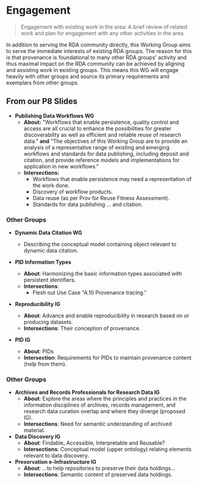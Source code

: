 # Engagement

> Engagement with existing work in the area: A brief review of related
> work and plan for engagement with any other activities in the area.

In addition to serving the RDA community directly, this Working Group aims to serve the immediate interests of existing RDA groups. The reason for this is that provenance is foundational to many other RDA groups' activity and thus maximal impact on the RDA community can be achieved by aligning and assisting work in existing groups. This means this WG will engage heavily with other groups and source its primary requirements and exemplars from other groups.   

## From our P8 Slides

-   **Publishing Data Workflows WG**
    -   **About:** "Workflows that enable persistence, quality control
        and access are all crucial to enhance the possibilities for
        greater discoverability as well as efficient and reliable reuse
        of research data." **and** "The objectives of this Working
        Group are to provide an analysis of a representative range of
        existing and emerging workflows and standards for data
        publishing, including deposit and citation, and provide
        reference models and implementations for application in new
        workflows."
    -   **Intersections:**
        -   Workflows that enable persistence may need a representation
            of the work done.
        -   Discovery of workflow products.
        -   Data reuse (as per Prov for Reuse Fitness Assessment).
        -   Standards for data publishing ... and citation.

### Other Groups

-   **Dynamic Data Citation WG**
    -   Describing the conceptual model
        containing object relevant to dynamic data citation.

-   **PID Information Types**
    -   **About**: Harmonizing the basic
        information types associated with persistent identifiers.
    -   **Intersections**:
        -   Flesh out Use Case "A.10 Provenance tracing."
-   **Reproducibility IG**
    -   **About**: Advance and enable
        reproducibility in research based on or producing datasets.
    -   **Intersections**: Their conception
        of provenance.
-   **PID IG**
    -   **About**: PIDs
    -   **Intersection**: Requirements for PIDs to
        maintain provenance content (help from them).


### Other Groups

-   **Archives and Records Professionals for Research Data IG**
    -   **About**: Explore the areas where the principles
        and practices in the information disciplines of archives,
        records management, and research data curation overlap and where
        they diverge (proposed IG).
    -   **Intersections**: Need for semantic understanding of archived
        material.
-   **Data Discovery IG**
    -   **About**: Findable, Accessible, Interpretable and Reusable?
    -   **Intersections**: Conceptual model (upper ontology) relating
        elements relevant to data discovery.
-   **Preservation e-Infrastructure IG**
    -   **About**: ...to help repositories to preserve their data
        holdings...
    -   **Intersections**: Semantic content of preserved data holdings.

